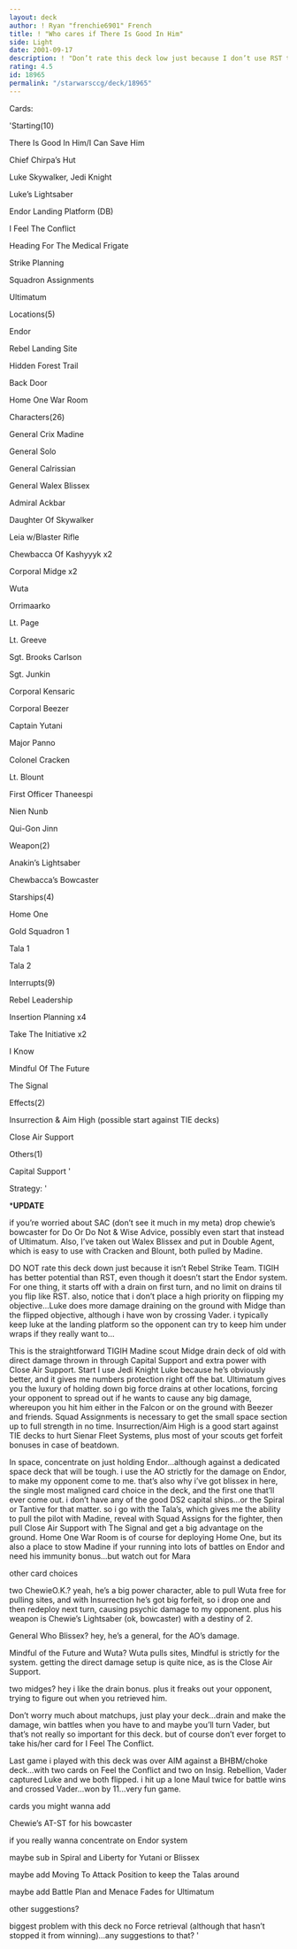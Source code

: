 ```yaml
---
layout: deck
author: ! Ryan "frenchie6901" French
title: ! "Who cares if There Is Good In Him"
side: Light
date: 2001-09-17
description: ! "Don’t rate this deck low just because I don’t use RST to drain on Endor  TIGIH has the bonus of coming out strong without a drain limit.  Throw in Close Air Support and Capital Support..."
rating: 4.5
id: 18965
permalink: "/starwarsccg/deck/18965"
---
```

Cards: 

'Starting(10)

There Is Good In Him/I Can Save Him

Chief Chirpa’s Hut

Luke Skywalker, Jedi Knight

Luke’s Lightsaber

Endor Landing Platform (DB)

I Feel The Conflict

Heading For The Medical Frigate

Strike Planning

Squadron Assignments

Ultimatum


Locations(5)

Endor

Rebel Landing Site

Hidden Forest Trail

Back Door

Home One War Room


Characters(26)

General Crix Madine

General Solo

General Calrissian

General Walex Blissex

Admiral Ackbar

Daughter Of Skywalker

Leia w/Blaster Rifle

Chewbacca Of Kashyyyk x2

Corporal Midge x2

Wuta

Orrimaarko

Lt. Page

Lt. Greeve

Sgt. Brooks Carlson

Sgt. Junkin

Corporal Kensaric

Corporal Beezer

Captain Yutani

Major Panno

Colonel Cracken

Lt. Blount

First Officer Thaneespi

Nien Nunb

Qui-Gon Jinn


Weapon(2)

Anakin’s Lightsaber

Chewbacca’s Bowcaster


Starships(4)

Home One

Gold Squadron 1

Tala 1

Tala 2


Interrupts(9)

Rebel Leadership

Insertion Planning x4

Take The Initiative x2

I Know

Mindful Of The Future

The Signal


Effects(2)

Insurrection & Aim High (possible start against TIE decks)

Close Air Support


Others(1)

Capital Support '

Strategy: '

*******UPDATE******

if you’re worried about SAC (don’t see it much in my meta) drop chewie’s bowcaster for Do Or Do Not & Wise Advice, possibly even start that instead of Ultimatum.  Also, I’ve taken out Walex Blissex and put in Double Agent, which is easy to use with Cracken and Blount, both pulled by Madine.


DO NOT rate this deck down just because it isn’t Rebel Strike Team.  TIGIH has better potential than RST, even though it doesn’t start the Endor system. For one thing, it starts off with a drain on first turn, and no limit on drains til you flip like RST.  also, notice that i don’t place a high priority on flipping my objective...Luke does more damage draining on the ground with Midge than the flipped objective, although i have won by crossing Vader.  i typically keep luke at the landing platform so the opponent can try to keep him under wraps if they really want to...


This is the straightforward TIGIH Madine scout Midge drain deck of old with direct damage thrown in through Capital Support and extra power with Close Air Support.  Start I use Jedi Knight Luke because he’s obviously better, and it gives me numbers protection right off the bat.  Ultimatum gives you the luxury of holding down big force drains at other locations, forcing your opponent to spread out if he wants to cause any big damage, whereupon you hit him either in the Falcon or on the ground with Beezer and friends.  Squad Assignments is necessary to get the small space section up to full strength in no time.  Insurrection/Aim High is a good start against TIE decks to hurt Sienar Fleet Systems, plus most of your scouts get forfeit bonuses in case of beatdown.  


In space, concentrate on just holding Endor...although against a dedicated space deck that will be tough.  i use the AO strictly for the damage on Endor, to make my opponent come to me.  that’s also why i’ve got blissex in here, the single most maligned card choice in the deck, and the first one that’ll ever come out.  i don’t have any of the good DS2 capital ships...or the Spiral or Tantive for that matter.  so i go with the Tala’s, which gives me the ability to pull the pilot with Madine, reveal with Squad Assigns for the fighter, then pull Close Air Support with The Signal and get a big advantage on the ground.  Home One War Room is of course for deploying Home One, but its also a place to stow Madine if your running into lots of battles on Endor and need his immunity bonus...but watch out for Mara


other card choices

two ChewieO.K.?  yeah, he’s a big power character, able to pull Wuta free for pulling sites, and with Insurrection he’s got big forfeit, so i drop one and then redeploy next turn, causing psychic damage to my opponent.  plus his weapon is Chewie’s Lightsaber (ok, bowcaster) with a destiny of 2.


General Who Blissex? hey, he’s a general, for the AO’s damage.


Mindful of the Future and Wuta?  Wuta pulls sites, Mindful is strictly for the system.  getting the direct damage setup is quite nice, as is the Close Air Support.


two midges? hey i like the drain bonus. plus it freaks out your opponent, trying to figure out when you retrieved him.


Don’t worry much about matchups, just play your deck...drain and make the damage, win battles when you have to and maybe you’ll turn Vader, but that’s not really so important for this deck.  but of course don’t ever forget to take his/her card for I Feel The Conflict.


Last game i played with this deck was over AIM against a BHBM/choke deck...with two cards on Feel the Conflict and two on Insig. Rebellion, Vader captured Luke and we both flipped.  i hit up a lone Maul twice for battle wins and crossed Vader...won by 11...very fun game.


cards you might wanna add

Chewie’s AT-ST for his bowcaster

if you really wanna concentrate on Endor system

maybe sub in Spiral and Liberty for Yutani or Blissex

maybe add Moving To Attack Position to keep the Talas around

maybe add Battle Plan and Menace Fades for Ultimatum

other suggestions?


biggest problem with this deck no Force retrieval (although that hasn’t stopped it from winning)...any suggestions to that?   '
